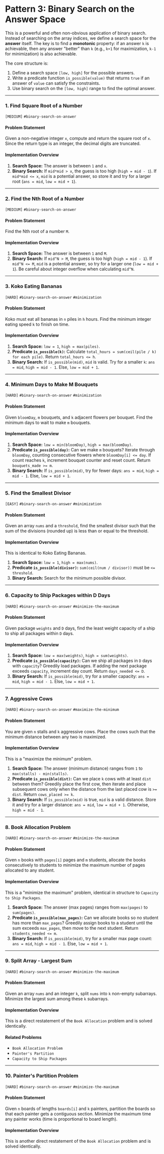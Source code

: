 # Pattern 3: Binary Search on the Answer Space

This is a powerful and often non-obvious application of binary search. Instead of searching on the array indices, we define a search space for the **answer** itself. The key is to find a **monotonic** property: if an answer `k` is achievable, then any answer "better" than `k` (e.g., `k+1` for maximization, `k-1` for minimization) is also achievable.

The core structure is:
1.  Define a search space `[low, high]` for the possible answers.
2.  Write a predicate function `is_possible(value)` that returns `true` if an answer of `value` can satisfy the constraints.
3.  Use binary search on the `[low, high]` range to find the optimal answer.

---

### 1. Find Square Root of a Number
`[MEDIUM]` `#binary-search-on-answer`

#### Problem Statement
Given a non-negative integer `x`, compute and return the square root of `x`. Since the return type is an integer, the decimal digits are truncated.

#### Implementation Overview
1.  **Search Space:** The answer is between `1` and `x`.
2.  **Binary Search:** If `mid*mid > x`, the guess is too high (`high = mid - 1`). If `mid*mid <= x`, `mid` is a potential answer, so store it and try for a larger root (`ans = mid`, `low = mid + 1`).

---

### 2. Find the Nth Root of a Number
`[MEDIUM]` `#binary-search-on-answer`

#### Problem Statement
Find the Nth root of a number `M`.

#### Implementation Overview
1.  **Search Space:** The answer is between `1` and `M`.
2.  **Binary Search:** If `mid^N > M`, the guess is too high (`high = mid - 1`). If `mid^N <= M`, `mid` is a potential answer, so try for a larger one (`low = mid + 1`). Be careful about integer overflow when calculating `mid^N`.

---

### 3. Koko Eating Bananas
`[HARD]` `#binary-search-on-answer` `#minimization`

#### Problem Statement
Koko must eat all bananas in `n` piles in `h` hours. Find the minimum integer eating speed `k` to finish on time.

#### Implementation Overview
1.  **Search Space:** `low = 1`, `high = max(piles)`.
2.  **Predicate `is_possible(k)`:** Calculate `total_hours = sum(ceil(pile / k) for each pile)`. Return `total_hours <= h`.
3.  **Binary Search:** If `is_possible(mid)`, `mid` is valid. Try for a smaller `k`: `ans = mid`, `high = mid - 1`. Else, `low = mid + 1`.

---

### 4. Minimum Days to Make M Bouquets
`[HARD]` `#binary-search-on-answer` `#minimization`

#### Problem Statement
Given `bloomDay`, `m` bouquets, and `k` adjacent flowers per bouquet. Find the minimum days to wait to make `m` bouquets.

#### Implementation Overview
1.  **Search Space:** `low = min(bloomDay)`, `high = max(bloomDay)`.
2.  **Predicate `is_possible(day)`:** Can we make `m` bouquets? Iterate through `bloomDay`, counting consecutive flowers where `bloomDay[i] <= day`. If count reaches `k`, increment bouquet counter and reset count. Return `bouquets_made >= m`.
3.  **Binary Search:** If `is_possible(mid)`, try for fewer days: `ans = mid`, `high = mid - 1`. Else, `low = mid + 1`.

---

### 5. Find the Smallest Divisor
`[EASY]` `#binary-search-on-answer` `#minimization`

#### Problem Statement
Given an array `nums` and a `threshold`, find the smallest divisor such that the sum of the divisions (rounded up) is less than or equal to the threshold.

#### Implementation Overview
This is identical to Koko Eating Bananas.
1.  **Search Space:** `low = 1`, `high = max(nums)`.
2.  **Predicate `is_possible(divisor)`:** `sum(ceil(num / divisor))` must be `<= threshold`.
3.  **Binary Search:** Search for the minimum possible divisor.

---

### 6. Capacity to Ship Packages within D Days
`[HARD]` `#binary-search-on-answer` `#minimize-the-maximum`

#### Problem Statement
Given package `weights` and `D` days, find the least weight capacity of a ship to ship all packages within `D` days.

#### Implementation Overview
1.  **Search Space:** `low = max(weights)`, `high = sum(weights)`.
2.  **Predicate `is_possible(capacity)`:** Can we ship all packages in `D` days with `capacity`? Greedily load packages. If adding the next package exceeds `capacity`, increment day count. Return `days_needed <= D`.
3.  **Binary Search:** If `is_possible(mid)`, try for a smaller capacity: `ans = mid`, `high = mid - 1`. Else, `low = mid + 1`.

---

### 7. Aggressive Cows
`[HARD]` `#binary-search-on-answer` `#maximize-the-minimum`

#### Problem Statement
You are given `n` stalls and `k` aggressive cows. Place the cows such that the minimum distance between any two is maximized.

#### Implementation Overview
This is a "maximize the minimum" problem.
1.  **Search Space:** The answer (minimum distance) ranges from `1` to `max(stalls) - min(stalls)`.
2.  **Predicate `is_possible(dist)`:** Can we place `k` cows with at least `dist` between them? Greedily place the first cow, then iterate and place subsequent cows only when the distance from the last placed cow is `>= dist`. Return `cows_placed >= k`.
3.  **Binary Search:** If `is_possible(mid)` is true, `mid` is a valid distance. Store it and try for a larger distance: `ans = mid`, `low = mid + 1`. Otherwise, `high = mid - 1`.

---

### 8. Book Allocation Problem
`[HARD]` `#binary-search-on-answer` `#minimize-the-maximum`

#### Problem Statement
Given `n` books with `pages[i]` pages and `m` students, allocate the books consecutively to students to minimize the maximum number of pages allocated to any student.

#### Implementation Overview
This is a "minimize the maximum" problem, identical in structure to `Capacity to Ship Packages`.
1.  **Search Space:** The answer (max pages) ranges from `max(pages)` to `sum(pages)`.
2.  **Predicate `is_possible(max_pages)`:** Can we allocate books so no student has more than `max_pages`? Greedily assign books to a student until the sum exceeds `max_pages`, then move to the next student. Return `students_needed <= m`.
3.  **Binary Search:** If `is_possible(mid)`, try for a smaller max page count: `ans = mid`, `high = mid - 1`. Else, `low = mid + 1`.

---

### 9. Split Array - Largest Sum
`[HARD]` `#binary-search-on-answer` `#minimize-the-maximum`

#### Problem Statement
Given an array `nums` and an integer `k`, split `nums` into `k` non-empty subarrays. Minimize the largest sum among these `k` subarrays.

#### Implementation Overview
This is a direct restatement of the `Book Allocation` problem and is solved identically.

#### Related Problems
- `Book Allocation Problem`
- `Painter's Partition`
- `Capacity to Ship Packages`

---

### 10. Painter's Partition Problem
`[HARD]` `#binary-search-on-answer` `#minimize-the-maximum`

#### Problem Statement
Given `n` boards of lengths `boards[i]` and `k` painters, partition the boards so that each painter gets a contiguous section. Minimize the maximum time any painter works (time is proportional to board length).

#### Implementation Overview
This is another direct restatement of the `Book Allocation` problem and is solved identically.
